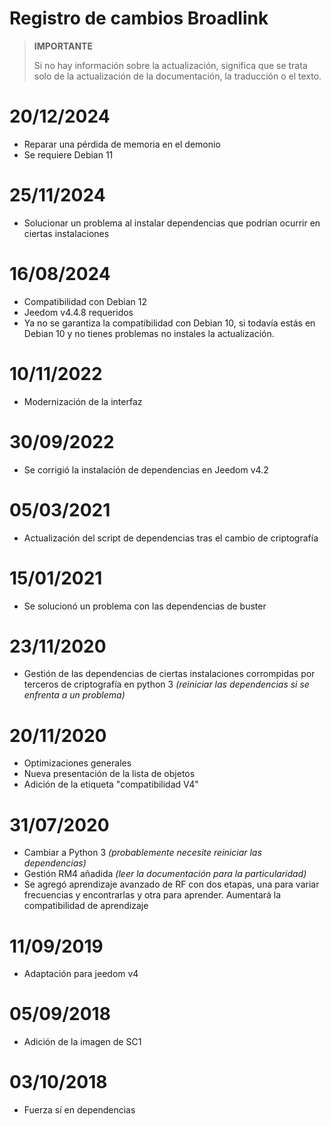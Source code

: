 # Registro de cambios Broadlink

>**IMPORTANTE**
>
>Si no hay información sobre la actualización, significa que se trata solo de la actualización de la documentación, la traducción o el texto.

# 20/12/2024

- Reparar una pérdida de memoria en el demonio
- Se requiere Debian 11

# 25/11/2024

- Solucionar un problema al instalar dependencias que podrían ocurrir en ciertas instalaciones

# 16/08/2024

- Compatibilidad con Debian 12
- Jeedom v4.4.8 requeridos
- Ya no se garantiza la compatibilidad con Debian 10, si todavía estás en Debian 10 y no tienes problemas no instales la actualización.

# 10/11/2022

- Modernización de la interfaz

# 30/09/2022

- Se corrigió la instalación de dependencias en Jeedom v4.2

# 05/03/2021

- Actualización del script de dependencias tras el cambio de criptografía

# 15/01/2021

- Se solucionó un problema con las dependencias de buster

# 23/11/2020

- Gestión de las dependencias de ciertas instalaciones corrompidas por terceros de criptografía en python 3 *(reiniciar las dependencias si se enfrenta a un problema)*

# 20/11/2020

- Optimizaciones generales
- Nueva presentación de la lista de objetos
- Adición de la etiqueta "compatibilidad V4"

# 31/07/2020

- Cambiar a Python 3 *(probablemente necesite reiniciar las dependencias)*
- Gestión RM4 añadida *(leer la documentación para la particularidad)*
- Se agregó aprendizaje avanzado de RF con dos etapas, una para variar frecuencias y encontrarlas y otra para aprender. Aumentará la compatibilidad de aprendizaje

# 11/09/2019

- Adaptación para jeedom v4

# 05/09/2018

- Adición de la imagen de SC1

# 03/10/2018

- Fuerza sí en dependencias
